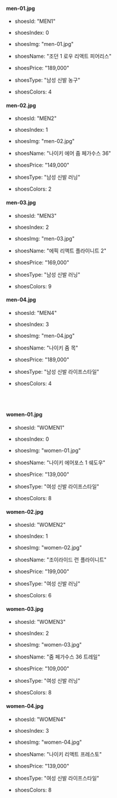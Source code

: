 #### men-01.jpg

- shoesId: "MEN1"
- shoesIndex: 0
- shoesImg: "men-01.jpg"

- shoesName: "조던 1 로우 리액트 피어리스"
- shoesPrice: "189,000"
- shoesType: "남성 신발 농구"
- shoesColors: 4

#### men-02.jpg

- shoesId: "MEN2"
- shoesIndex: 1
- shoesImg: "men-02.jpg"

- shoesName: "나이키 에어 줌 페가수스 36"
- shoesPrice: "149,000"
- shoesType: "남성 신발 러닝"
- shoesColors: 2

#### men-03.jpg

- shoesId: "MEN3"
- shoesIndex: 2
- shoesImg: "men-03.jpg"

- shoesName: "에픽 리액트 플라이니트 2"
- shoesPrice: "169,000"
- shoesType: "남성 신발 러닝"
- shoesColors: 9

#### men-04.jpg

- shoesId: "MEN4"
- shoesIndex: 3
- shoesImg: "men-04.jpg"

- shoesName: "나이키 줌 목"
- shoesPrice: "189,000"
- shoesType: "남성 신발 라이프스타일"
- shoesColors: 4

<br>

<br>

#### women-01.jpg

- shoesId: "WOMEN1"
- shoesIndex: 0
- shoesImg: "women-01.jpg"

- shoesName: "나이키 에어포스 1 쉐도우"
- shoesPrice: "139,000"
- shoesType: "여성 신발 라이프스타일"
- shoesColors: 8

#### women-02.jpg

- shoesId: "WOMEN2"
- shoesIndex: 1
- shoesImg: "women-02.jpg"

- shoesName: "조이라이드 런 플라이니트"
- shoesPrice: "199,000"
- shoesType: "여성 신발 러닝"
- shoesColors: 6

#### women-03.jpg

- shoesId: "WOMEN3"
- shoesIndex: 2
- shoesImg: "women-03.jpg"

- shoesName: "줌 페가수스 36 트레일"
- shoesPrice: "109,000"
- shoesType: "여성 신발 러닝"
- shoesColors: 8

#### women-04.jpg

- shoesId: "WOMEN4"
- shoesIndex: 3
- shoesImg: "women-04.jpg"

- shoesName: "나이키 리액트 프레스토"
- shoesPrice: "139,000"
- shoesType: "여성 신발 라이프스타일"
- shoesColors: 8

<br>

<br>


